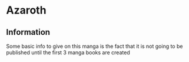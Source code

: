 # Azaroth
## Information

Some basic info to give on this manga is the fact that it is not going to be published until the first 3 manga books are created

